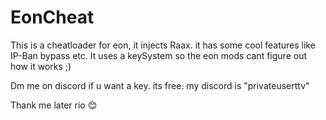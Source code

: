 # EonCheat
This is a cheatloader for eon, it injects Raax. it has some cool features like IP-Ban bypass etc. 
It uses a keySystem so the eon mods cant figure out how it works ;)

Dm me on discord if u want a key. its free.
my discord is "privateuserttv"

Thank me later rio :blush:
